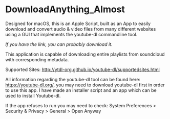 # DownloadAnything_Almost
Designed for macOS, this is an Apple Script, built as an App to easily download and convert audio & video files from many different websites using a GUI that implements the youtube-dl commandline tool. 

_If you have the link, you can probably download it._

This application is capable of downloading entire playlists from soundcloud with corresponding metadata.

Supported Sites: http://ytdl-org.github.io/youtube-dl/supportedsites.html

All information regarding the youtube-dl tool can be found here: https://youtube-dl.org/, you may need to download youtube-dl first 
in order to use this app. I have made an installer script and an app which can be used to install Youtube-dl.

If the app refuses to run you may need to check: System Preferences > Security & Privacy > General > Open Anyway
